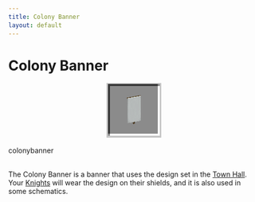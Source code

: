 ```yaml
---
title: Colony Banner
layout: default
---
```

# Colony Banner

<div class="infobox box text-center">
    <p style="text-align:center;"><img src="../../assets/images/icons/minecolonies/colonybanner.png" alt="Colony Banner"></p>
    <recipe>colonybanner</recipe>
</div>

<br>

The Colony Banner is a banner that uses the design set in the [Town Hall](../../source/buildings/townhall). Your [Knights](../../source/workers/guard) will wear the design on their shields, and it is also used in some schematics.
<br>

